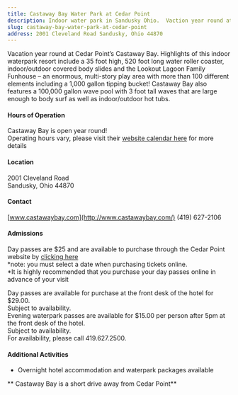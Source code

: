 ```yaml
---
title: Castaway Bay Water Park at Cedar Point
description: Indoor water park in Sandusky Ohio.  Vaction year round at Cendar Point's Castaway Bay!
slug: castaway-bay-water-park-at-cedar-point
address: 2001 Cleveland Road Sandusky, Ohio 44870
---
```


Vacation year round at Cedar Point’s Castaway Bay.  Highlights of this indoor waterpark resort include a 35 foot high, 520 foot long water roller coaster, indoor/outdoor covered body slides and the Lookout Lagoon Family Funhouse – an enormous, multi-story play area with more than 100 different elements including a 1,000 gallon tipping bucket!  Castaway Bay also features a 100,000 gallon wave pool with 3 foot tall waves that are large enough to body surf as well as indoor/outdoor hot tubs.   
 
#### Hours of Operation 
Castaway Bay is open year round!  
Operating hours vary, please visit their [website calendar here](http://www.castawaybay.com/public/explore/calendar/index.cfm) for more details 
 
#### Location 
2001 Cleveland Road  
Sandusky, Ohio 44870 
 
#### Contact 
[www.castawaybay.com](http://www.castawaybay.com/)
(419) 627-2106 
 
#### Admissions 
Day passes are $25 and are available to purchase through the Cedar Point website by [clicking here](https://www.cedarpoint.com/tickets/?promoCode=castaway)   
*note: you must select a date when purchasing tickets online.  
*It is highly recommended that you purchase your day passes online in advance of your visit
 
Day passes are available for purchase at the front desk of the hotel for $29.00.   
Subject to availability.  
Evening waterpark passes are available for $15.00 per person after 5pm at the front desk of the hotel.  
Subject to availability.   
For availability, please call 419.627.2500.  
 
#### Additional Activities 
- Overnight hotel accommodation and waterpark packages available 

** Castaway Bay is a short drive away from Cedar Point**
